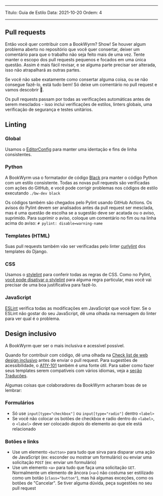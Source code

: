 - - -
Título: Guia de Estilo Data: 2021-10-20 Ordem: 4
- - -

## Pull requests

Então você quer contribuir com a BookWyrm? Show! Se houver algum problema aberto no repositório que você quer consertar, deixer um comentário para que o trabalho não seja feito mais de uma vez. Tente manter o escopo dos pull requests pequenos e focados em uma única questão. Assim é mais fácil revisar, e se alguma parte precisar ser alterada, isso não atrapalhará as outras partes.

Se você não sabe exatamente como consertar alguma coisa, ou se não consegue fazê-lo, está tudo bem! Só deixe um comentário no pull request e vamos descobrir 💖.

Os pull requests passam por todas as verificações automáticas antes de serem mesclados - isso inclui verificações de estilos, linters globais, uma verificação de segurança e testes unitários.

## Linting

### Global

Usamos o [EditorConfig](https://editorconfig.org) para manter uma identação e fins de linha consistentes.

### Python

A BookWyrm usa o formatador de código [Black](https://github.com/psf/black) pra manter o código Python com um estilo consistente. Todas as novas pull requests são verificadas com ações do GitHub, e você pode corrigir problemas nos códigos de estilo executando `./bw-dev black`

Os códigos também são chegados pelo Pylint usando GitHub Actions. Os avisos do Pylint devem ser analisados antes da pull request ser mesclada, mas é uma questão de escolha se a sugestão deve ser acatada ou o aviso, suprimido. Para suprimir o aviso, coloque um comentário no fim ou na linha acima do aviso: `# pylint: disable=warning-name`

### Templates (HTML)

Suas pull requests também vão ser verificadas pelo linter [curlylint](https://www.curlylint.org) dos templates do Django.

### CSS

Usamos o [stylelint](https://stylelint.io) para conferir todas as regras de CSS. Como no Pylint, [você pode disativar o stylelint](https://stylelint.io/user-guide/ignore-code) para alguma regra particular, mas você vai precisar de uma boa justificativa para fazê-lo.

### JavaScript

[ESLint](https://eslint.org) verifica todas as modificações em JavaScript que você fizer. Se o ESLint não gostar do seu JavaScript, dê uma olhada na mensagem do linter para ver qual é o problema.

## Design inclusivo

A BookWyrm quer ser o mais inclusiva e acessível possível.

Quando for contribuir com código, dê uma olhada na [Check list de web design inclusivo](https://github.com/bookwyrm-social/bookwyrm/discussions/1354) antes de enviar o pull request. Para sugestões de acessibilidade, o [A11Y-101](https://www.a11y-101.com/development) também é uma fonte útil. Para saber como fazer seus templates serem compatíveis com vários idiomas, veja a [seção Traduções](/translations.html).

Algumas coisas que colaboradores da BookWyrm acharam boas de se lembrar:

### Formulários

* Só use `input[type="checkbox"]` ou `input[type="radio"]` dentro `<label>`
* Se você não colocar os botões de checkbox e radio dentro do `<label>`, o `<label>` deve ser colocado _depois_ do elemento ao que ele está relacionado

### Botões e links

* Use um elemento `<button>` para tudo que sirva para disparar uma ação de JavaScript (ex: esconder ou mostrar um formulário) ou enviar uma solicitação `POST` (ex: enviar um formulário)
* Use um elemento `<a>` para tudo que faça uma solicitação `GET`. Normalmente um elemento de âncora (`<a>`) não costuma ser estilizado como um botão (`class="button"`), mas há algumas exceções, como os botões de "Cancelar". Se tiver alguma dúvida, peça sugestões no seu pull request
